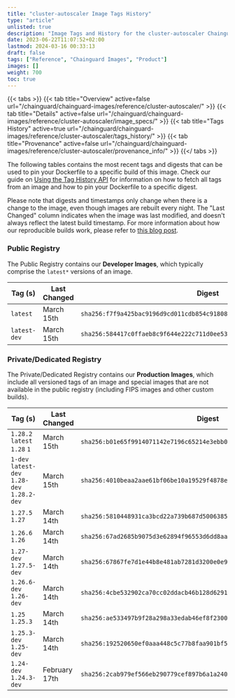 ```yaml
---
title: "cluster-autoscaler Image Tags History"
type: "article"
unlisted: true
description: "Image Tags and History for the cluster-autoscaler Chainguard Image"
date: 2023-06-22T11:07:52+02:00
lastmod: 2024-03-16 00:33:13
draft: false
tags: ["Reference", "Chainguard Images", "Product"]
images: []
weight: 700
toc: true
---
```


{{< tabs >}}
{{< tab title="Overview" active=false url="/chainguard/chainguard-images/reference/cluster-autoscaler/" >}}
{{< tab title="Details" active=false url="/chainguard/chainguard-images/reference/cluster-autoscaler/image_specs/" >}}
{{< tab title="Tags History" active=true url="/chainguard/chainguard-images/reference/cluster-autoscaler/tags_history/" >}}
{{< tab title="Provenance" active=false url="/chainguard/chainguard-images/reference/cluster-autoscaler/provenance_info/" >}}
{{</ tabs >}}

The following tables contains the most recent tags and digests that can be used to pin your Dockerfile to a specific build of this image. Check our guide on [Using the Tag History API](/chainguard/chainguard-images/using-the-tag-history-api/) for information on how to fetch all tags from an image and how to pin your Dockerfile to a specific digest.

Please note that digests and timestamps only change when there is a change to the image, even though images are rebuilt every night. The "Last Changed" column indicates when the image was last modified, and doesn't always reflect the latest build timestamp. For more information about how our reproducible builds work, please refer to [this blog post](https://www.chainguard.dev/unchained/reproducing-chainguards-reproducible-image-builds).

### Public Registry
The Public Registry contains our **Developer Images**, which typically comprise the `latest*` versions of an image.

| Tag (s)       | Last Changed | Digest                                                                    |
|---------------|--------------|---------------------------------------------------------------------------|
|  `latest`     | March 15th   | `sha256:f7f9a425bac9196d9cd011cdb854c91808c628a3d9ae294e38ea3ef81620d079` |
|  `latest-dev` | March 15th   | `sha256:584417c0ffaeb8c9f644e222c711d0ee534523efecb500476a12f389230e47e6` |


### Private/Dedicated Registry
The Private/Dedicated Registry contains our **Production Images**, which include all versioned tags of an image and special images that are not available in the public registry (including FIPS images and other custom builds).

| Tag (s)                                       | Last Changed  | Digest                                                                    |
|-----------------------------------------------|---------------|---------------------------------------------------------------------------|
|  `1.28.2` `latest` `1.28` `1`                 | March 15th    | `sha256:b01e65f9914071142e7196c65214e3ebb011048974e34bcc7cd7ded97cd50dc6` |
|  `1-dev` `latest-dev` `1.28-dev` `1.28.2-dev` | March 15th    | `sha256:4010beaa2aae61bf06be10a19529f4878e3a98e3ed13d7e50130e3ac750b64f7` |
|  `1.27.5` `1.27`                              | March 14th    | `sha256:5810448931ca3bcd22a739b687d5006385f174870df8330403f9b06b8a7efe74` |
|  `1.26.6` `1.26`                              | March 14th    | `sha256:67ad2685b9075d3e62894f96553d6dd8aa2077d097c023c18f02fbf520f59880` |
|  `1.27-dev` `1.27.5-dev`                      | March 14th    | `sha256:67867fe7d1e44b8e481ab7281d3200e0e90088424daaba42f919013471a53d2b` |
|  `1.26.6-dev` `1.26-dev`                      | March 14th    | `sha256:4cbe532902ca70cc02ddacb46b128d6291ca382dbd71c944fbac4123b5942bb7` |
|  `1.25` `1.25.3`                              | March 14th    | `sha256:ae533497b9f28a298a33edab46ef8f2300d15a3c38a1bb2620beef48dc3bf2c3` |
|  `1.25.3-dev` `1.25-dev`                      | March 14th    | `sha256:192520650ef0aaa448c5c77b8faa901bf5e7e2e32415998d53a6afb42fef87e5` |
|  `1.24-dev` `1.24.3-dev`                      | February 17th | `sha256:2cab979ef566eb290779cef897b6a1a240122ba96be0182e31aee5ae2ee837c5` |

